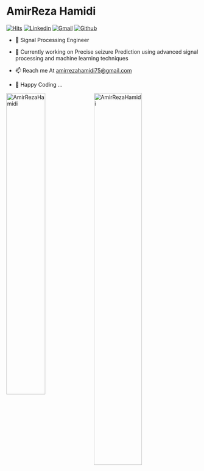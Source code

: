 <h1> AmirReza Hamidi </h1>

[![Hits](https://hits.seeyoufarm.com/api/count/incr/badge.svg?url=https%3A%2F%2Fgithub.com%2FAmirRezaHamidi%2Fhejazizo&count_bg=%2379C83D&title_bg=%23555555&icon=&icon_color=%23E7E7E7&title=Profile+Views&edge_flat=false)](https://hits.seeyoufarm.com)
[![Linkedin](https://img.shields.io/badge/-LinkedIn-blue?style=flat&logo=Linkedin&logoColor=white)](https://www.linkedin.com/in/amirrezahamidi/)
[![Gmail](https://img.shields.io/badge/-Gmail-c14438?style=flat&logo=Gmail&logoColor=white)](mailto:amirrezahamidi75@gmail.com)
[![Github](https://img.shields.io/github/followers/AmirRezaHamidi?label=Follow&style=social)](https://github.com/AmirRezaHamidi)
- 🌱 Signal Processing Engineer

- 🔭 Currently working on Precise seizure Prediction using advanced signal processing and machine learning techniques

- 📫 Reach me At amirrezahamidi75@gmail.com

- 👯 Happy Coding ...

<div>
  <img width="45%" align="left" src="https://github-readme-stats.vercel.app/api/top-langs?username=AmirRezaHamidi&show_icons=true&locale=en&layout=compact" alt="AmirRezaHamidi" />
  <img width="50%"  src="https://github-readme-streak-stats.herokuapp.com/?user=AmirRezaHamidi&" alt="AmirRezaHamidi" />
</div>
